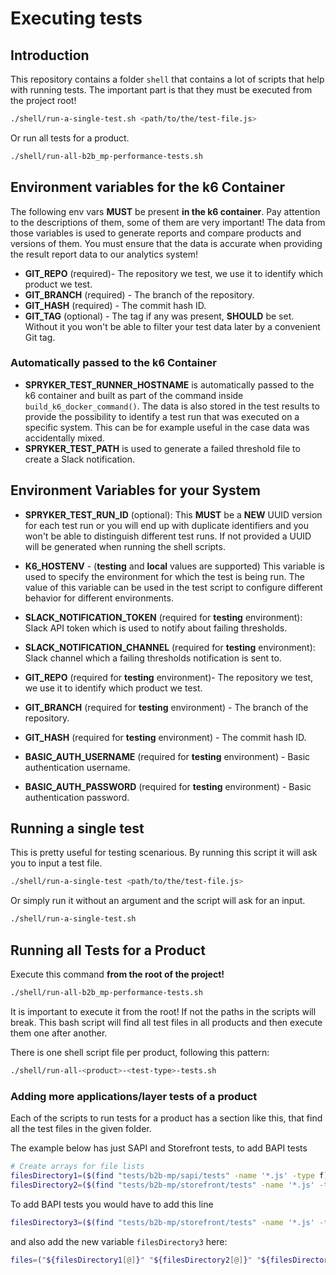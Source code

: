 # Executing tests

## Introduction

This repository contains a folder `shell` that contains a lot of scripts that help with running tests. The important part is that they must be executed from the project root!

```bash
./shell/run-a-single-test.sh <path/to/the/test-file.js>
```

Or run all tests for a product.

```bash
./shell/run-all-b2b_mp-performance-tests.sh
```

## Environment variables for the k6 Container

The following env vars **MUST** be present **in the k6 container**. Pay attention to the descriptions of them, some of them are very important! The data from those variables is used to generate reports and compare products and versions of them. You must ensure that the data is accurate when providing the result report data to our analytics system!

- **GIT_REPO** (required)- The repository we test, we use it to identify which product we test.
- **GIT_BRANCH** (required) - The branch of the repository.
- **GIT_HASH** (required) - The commit hash ID.
- **GIT_TAG** (optional) - The tag if any was present, **SHOULD** be set. Without it you won't be able to filter your test data later by a convenient Git tag.

### Automatically passed to the k6 Container

- **SPRYKER_TEST_RUNNER_HOSTNAME** is automatically passed to the k6 container and built as part of the command inside `build_k6_docker_command()`. The data is also stored in the test results to provide the possibility to identify a test run that was executed on a specific system. This can be for example useful in the case data was accidentally mixed.
- **SPRYKER_TEST_PATH** is used to generate a failed threshold file to create a Slack notification.

## Environment Variables for your System

- **SPRYKER_TEST_RUN_ID** (optional): This **MUST** be a **NEW** UUID version for each test run or you will end up with duplicate identifiers and you won't be able to distinguish different test runs. If not provided a UUID will be generated when running the shell scripts.

- **K6_HOSTENV** - (**testing** and **local** values are supported) This variable is used to specify the environment for which the test is being run. The value of this variable can be used in the test script to configure different behavior for different environments.
- **SLACK_NOTIFICATION_TOKEN** (required for **testing** environment): Slack API token which is used to notify about failing thresholds.
- **SLACK_NOTIFICATION_CHANNEL** (required for **testing** environment): Slack channel which a failing thresholds notification is sent to.
- **GIT_REPO** (required for **testing** environment)- The repository we test, we use it to identify which product we test.
- **GIT_BRANCH** (required for **testing** environment) - The branch of the repository.
- **GIT_HASH** (required for **testing** environment) - The commit hash ID.
- **BASIC_AUTH_USERNAME** (required for **testing** environment) - Basic authentication username.
- **BASIC_AUTH_PASSWORD** (required for **testing** environment) - Basic authentication password.

## Running a single test

This is pretty useful for testing scenarious. By running this script it will ask you to input a test file.

```bash
./shell/run-a-single-test <path/to/the/test-file.js>
```

Or simply run it without an argument and the script will ask for an input.

```bash
./shell/run-a-single-test.sh
```

## Running all Tests for a Product

Execute this command **from the root of the project!**

```bash
./shell/run-all-b2b_mp-performance-tests.sh
```

It is important to execute it from the root! If not the paths in the scripts will break. This bash script will find all test files in all products and then execute them one after another.

There is one shell script file per product, following this pattern:

```bash
./shell/run-all-<product>-<test-type>-tests.sh
```

### Adding more applications/layer tests of a product

Each of the scripts to run tests for a product has a section like this, that find all the test files in the given folder.

The example below has just SAPI and Storefront tests, to add BAPI tests

```bash
# Create arrays for file lists
filesDirectory1=($(find "tests/b2b-mp/sapi/tests" -name '*.js' -type f))
filesDirectory2=($(find "tests/b2b-mp/storefront/tests" -name '*.js' -type f))
```

To add BAPI tests you would have to add this line

```bash
filesDirectory3=($(find "tests/b2b-mp/storefront/tests" -name '*.js' -type f))
```

and also add the new variable `filesDirectory3` here:

```bash
files=("${filesDirectory1[@]}" "${filesDirectory2[@]}" "${filesDirectory3[@]}")
```
